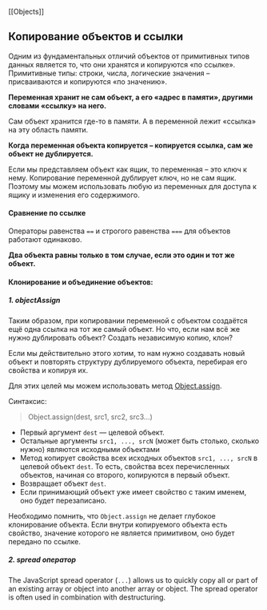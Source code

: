 [[Objects]]
## Копирование объектов и ссылки
Одним из фундаментальных отличий объектов от примитивных типов данных является то, что они хранятся и копируются «по ссылке».
Примитивные типы: строки, числа, логические значения – присваиваются и копируются «по значению».

**Переменная хранит не сам объект, а его «адрес в памяти», другими словами «ссылку» на него.**

Сам объект хранится где-то в памяти. А в переменной лежит «ссылка» на эту область памяти.

**Когда переменная объекта копируется – копируется ссылка, сам же объект не дублируется.**

Если мы представляем объект как ящик, то переменная – это ключ к нему. Копирование переменной дублирует ключ, но не сам ящик. Поэтому мы можем использовать любую из переменных для доступа к ящику и изменения его содержимого.

#### Сравнение по ссылке
Операторы равенства `==` и строгого равенства `===` для объектов работают одинаково.

**Два объекта равны только в том случае, если это один и тот же объект.**

#### Клонирование и объединение объектов:
##### 1. objectAssign
Таким образом, при копировании переменной с объектом создаётся ещё одна ссылка на тот же самый объект. Но что, если нам всё же нужно дублировать объект? Создать независимую копию, клон?

Eсли мы действительно этого хотим, то нам нужно создавать новый объект и повторять структуру дублируемого объекта, перебирая его свойства и копируя их.

Для этих целей мы можем использовать метод [Object.assign](https://developer.mozilla.org/ru/docs/Web/JavaScript/Reference/Global_Objects/Object/assign).

Синтаксис:

> Object.assign(dest, src1, src2, src3...)

-   Первый аргумент `dest` — целевой объект.
-   Остальные аргументы `src1, ..., srcN` (может быть столько, сколько нужно) являются исходными объектами
-   Метод копирует свойства всех исходных объектов `src1, ..., srcN` в целевой объект `dest`. То есть, свойства всех перечисленных объектов, начиная со второго, копируются в первый объект.
-   Возвращает объект `dest`.
- Если принимающий объект уже имеет свойство с таким именем, оно будет перезаписано.

Необходимо помнить, что `Object.assign` не делает глубокое клонирование объекта. Если внутри копируемого объекта есть свойство, значение которого не является примитивом, оно будет передано по ссылке.

##### 2. spread оператор

The JavaScript spread operator (`...`) allows us to quickly copy all or part of an existing array or object into another array or object. The spread operator is often used in combination with destructuring. 